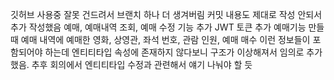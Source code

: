 깃허브 사용중 잘못 건드려서 브랜치 하나 더 생겨버림 커밋 내용도 제대로 작성 안되서 추가 작성했음
예매, 예매내역 조회, 예매 수정 기능 추가
JWT 토큰 추가
예매기능 만들 때 예매 내역에 예매한 영화, 상영관, 좌석 번호, 관람 인원, 예매 매수 이런 정보들이 포함되어야 하는데 엔티티타입 속성에 존재하지 않다보니 구조가 이상해져서
임의로 추가했음. 추후 회의에서 엔티티타입 수정과 관련해서 얘기 나눠야 할 듯
